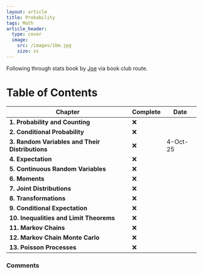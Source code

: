 ```yaml
---
layout: article
title: Probability
tags: Math
article_header:
  type: cover
  image:
    src: /images/ibm.jpg
    size: xs
---
```



Following through stats book by [Joe](https://projects.iq.harvard.edu/stat110) via book club route.

# Table of Contents

| Chapter | Complete | Date |
|---------|----------|------|
| **1. Probability and Counting** | ❌ |  |
| **2. Conditional Probability** | ❌ |  |
| **3. Random Variables and Their Distributions** | ❌ | 4-Oct-25 |
| **4. Expectation** | ❌ |  |
| **5. Continuous Random Variables** | ❌ |  |
| **6. Moments** | ❌ |  |
| **7. Joint Distributions** | ❌ |  |
| **8. Transformations** | ❌ |  |
| **9. Conditional Expectation** | ❌ |  |
| **10. Inequalities and Limit Theorems** | ❌ |  |
| **11. Markov Chains** | ❌ |  |
| **12. Markov Chain Monte Carlo** | ❌ |  |
| **13. Poisson Processes** | ❌ |  |


### Comments

<!-- ✅>

